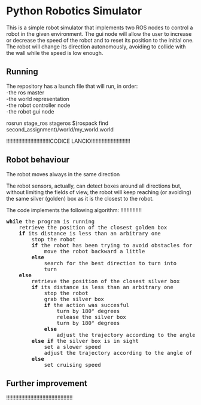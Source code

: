# Python Robotics Simulator
This is a simple robot simulator that implements two ROS nodes to control a robot in the given environment.
The gui node will allow the user to increase or decrease the speed of the robot and to reset its position to the initial one. The robot will change its direction autonomously, avoiding to collide with the wall while the speed is low enough.  

## Running
The repository has a launch file that will run, in order:  
-the ros master  
-the world representation  
-the robot controller node  
-the robot gui node  
  
rosrun stage_ros stageros $(rospack find second_assignment)/world/my_world.world  
  
  
!!!!!!!!!!!!!!!!!!!!!!!!!!!!!CODICE LANCIO!!!!!!!!!!!!!!!!!!!!!!!!!!

## Robot behaviour 
The robot moves always in the same direction 

The robot sensors, actually, can detect boxes around all directions but, without limiting the fields of view, the robot will keep reaching (or avoiding) the same silver (golden) box as it is the closest to the robot.


The code implements the following algorithm:  !!!!!!!!!!!!!!
<pre>
<b>while</b> the program is running
	retrieve the position of the closest golden box   
	<b>if</b> its distance is less than an arbitrary one  
		stop the robot  
		<b>if</b> the robot has been trying to avoid obstacles for 10 timesteps/turns   
			move the robot backward a little   
		<b>else</b>  
			search for the best direction to turn into  
			turn  
	<b>else</b>  
 		retrieve the position of the closest silver box  
		<b>if</b> its distance is less than an arbitrary one  
			stop the robot  
			grab the silver box  
			<b>if</b> the action was succesful  
				turn by 180° degrees  
				release the silver box  
				turn by 180° degrees   
			<b>else</b>   
				adjust the trajectory according to the angle of the silver box with respect to the robot direction  
		<b>else</b> <b>if</b> the silver box is in sight  
			set a slower speed  
			adjust the trajectory according to the angle of the silver box with respect to the robot direction  
		<b>else</b>   
			set cruising speed
</pre>

## Further improvement
!!!!!!!!!!!!!!!!!!!!!!!!!!!!!!!!!!!!!!!!!!!!
